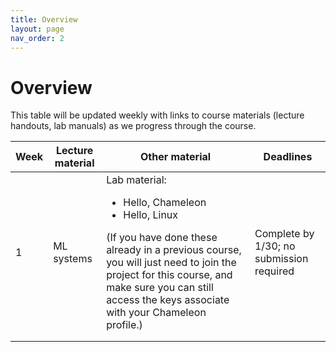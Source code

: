 ```yaml
---
title: Overview
layout: page
nav_order: 2
---
```


# Overview

This table will be updated weekly with links to course materials (lecture handouts, lab manuals) as we progress through the course.

<table><thead>
  <tr>
    <th>Week</th>
    <th>Lecture material</th>
    <th>Other material</th>
    <th>Deadlines</th>
  </tr></thead>
<tbody>
  <tr>
    <td>1</td>
    <td>ML systems</td>
    <td>Lab material:
        <ul>
            <li>Hello, Chameleon</li>
            <li>Hello, Linux</li>
        </ul>
        (If you have done these already in a previous course, you will just need to join the project for this course, and make sure you can still access the keys associate with your Chameleon profile.)
    </td>
    <td>Complete by 1/30; no submission required</td>
  </tr>
  <tr>
    <td></td>
    <td></td>
    <td></td>
    <td></td>
  </tr>
  <tr>
    <td></td>
    <td></td>
    <td></td>
    <td></td>
  </tr>
</tbody>
</table>


